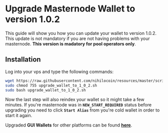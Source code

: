 # Upgrade Masternode Wallet to version 1.0.2

This guide will show you how you can update your wallet to version 1.0.2. This update is not mandatory if you are not having problems with your masternode. **This version is madatory for pool operators only**.

## Installation

Log into your vps and type the following commands:

````bash
wget https://raw.githubusercontent.com/nihilocoin/resources/master/scripts/upgrade_wallet_to_1_0_2.sh
sudo chmod 755 upgrade_wallet_to_1_0_2.sh
sudo bash upgrade_wallet_to_1_0_2.sh
````

Now the last step will also reindex your wallet so it might take a few minutes. If you're masternode was in **``NEW_START_REQUIRED``** status before upgrading you need to click **``Start Alias``** from you're cold wallet in order to start it again.

Upgraded **GUI Wallets** for other platforms can be found **[here](https://github.com/nihilocoin/nihilo/releases/tag/1.0.2)**.
